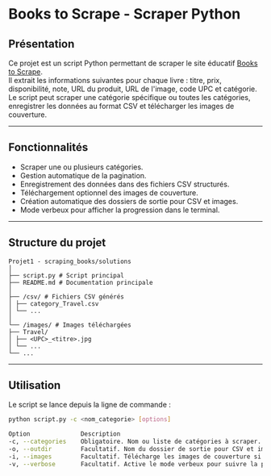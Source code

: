 # Books to Scrape - Scraper Python

## Présentation

Ce projet est un script Python permettant de scraper le site éducatif [Books to Scrape](https://books.toscrape.com/).  
Il extrait les informations suivantes pour chaque livre : titre, prix, disponibilité, note, URL du produit, URL de l'image, code UPC et catégorie.  
Le script peut scraper une catégorie spécifique ou toutes les catégories, enregistrer les données au format CSV et télécharger les images de couverture.

---

## Fonctionnalités

- Scraper une ou plusieurs catégories.
- Gestion automatique de la pagination.
- Enregistrement des données dans des fichiers CSV structurés.
- Téléchargement optionnel des images de couverture.
- Création automatique des dossiers de sortie pour CSV et images.
- Mode verbeux pour afficher la progression dans le terminal.

---

## Structure du projet
```
Projet1 - scraping_books/solutions
│
├── script.py # Script principal
├── README.md # Documentation principale
│
├── /csv/ # Fichiers CSV générés
│ ├── category_Travel.csv
│ └── ...
│
└── /images/ # Images téléchargées
├── Travel/
│ ├── <UPC>_<titre>.jpg
│ └── ...
└── ...
```

---

## Utilisation

Le script se lance depuis la ligne de commande :

```bash
python script.py -c <nom_categorie> [options]

Option	            Description
-c, --categories	Obligatoire. Nom ou liste de catégories à scraper. Utilisez "All" pour tout scraper.
-o, --outdir	    Facultatif. Nom du dossier de sortie pour CSV et images.
-i, --images	    Facultatif. Télécharge les images de couverture si présent.
-v, --verbose	    Facultatif. Active le mode verbeux pour suivre la progression.
```
